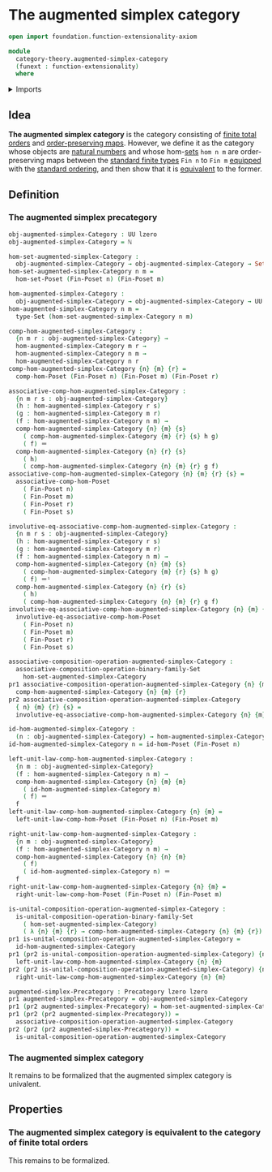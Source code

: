 # The augmented simplex category

```agda
open import foundation.function-extensionality-axiom

module
  category-theory.augmented-simplex-category
  (funext : function-extensionality)
  where
```

<details><summary>Imports</summary>

```agda
open import category-theory.composition-operations-on-binary-families-of-sets funext
open import category-theory.precategories funext

open import elementary-number-theory.inequality-standard-finite-types funext
open import elementary-number-theory.natural-numbers

open import foundation.dependent-pair-types
open import foundation.identity-types funext
open import foundation.sets funext
open import foundation.strictly-involutive-identity-types funext
open import foundation.universe-levels

open import order-theory.order-preserving-maps-posets funext
```

</details>

## Idea

**The augmented simplex category** is the category consisting of
[finite total orders](order-theory.finite-total-orders.md) and
[order-preserving maps](order-theory.order-preserving-maps-posets.md). However,
we define it as the category whose objects are
[natural numbers](elementary-number-theory.natural-numbers.md) and whose
hom-[sets](foundation-core.sets.md) `hom n m` are order-preserving maps between
the [standard finite types](univalent-combinatorics.standard-finite-types.md)
`Fin n` to `Fin m` [equipped](foundation.structure.md) with the
[standard ordering](elementary-number-theory.inequality-standard-finite-types.md),
and then show that it is
[equivalent](category-theory.equivalences-of-precategories.md) to the former.

## Definition

### The augmented simplex precategory

```agda
obj-augmented-simplex-Category : UU lzero
obj-augmented-simplex-Category = ℕ

hom-set-augmented-simplex-Category :
  obj-augmented-simplex-Category → obj-augmented-simplex-Category → Set lzero
hom-set-augmented-simplex-Category n m =
  hom-set-Poset (Fin-Poset n) (Fin-Poset m)

hom-augmented-simplex-Category :
  obj-augmented-simplex-Category → obj-augmented-simplex-Category → UU lzero
hom-augmented-simplex-Category n m =
  type-Set (hom-set-augmented-simplex-Category n m)

comp-hom-augmented-simplex-Category :
  {n m r : obj-augmented-simplex-Category} →
  hom-augmented-simplex-Category m r →
  hom-augmented-simplex-Category n m →
  hom-augmented-simplex-Category n r
comp-hom-augmented-simplex-Category {n} {m} {r} =
  comp-hom-Poset (Fin-Poset n) (Fin-Poset m) (Fin-Poset r)

associative-comp-hom-augmented-simplex-Category :
  {n m r s : obj-augmented-simplex-Category}
  (h : hom-augmented-simplex-Category r s)
  (g : hom-augmented-simplex-Category m r)
  (f : hom-augmented-simplex-Category n m) →
  comp-hom-augmented-simplex-Category {n} {m} {s}
    ( comp-hom-augmented-simplex-Category {m} {r} {s} h g)
    ( f) ＝
  comp-hom-augmented-simplex-Category {n} {r} {s}
    ( h)
    ( comp-hom-augmented-simplex-Category {n} {m} {r} g f)
associative-comp-hom-augmented-simplex-Category {n} {m} {r} {s} =
  associative-comp-hom-Poset
    ( Fin-Poset n)
    ( Fin-Poset m)
    ( Fin-Poset r)
    ( Fin-Poset s)

involutive-eq-associative-comp-hom-augmented-simplex-Category :
  {n m r s : obj-augmented-simplex-Category}
  (h : hom-augmented-simplex-Category r s)
  (g : hom-augmented-simplex-Category m r)
  (f : hom-augmented-simplex-Category n m) →
  comp-hom-augmented-simplex-Category {n} {m} {s}
    ( comp-hom-augmented-simplex-Category {m} {r} {s} h g)
    ( f) ＝ⁱ
  comp-hom-augmented-simplex-Category {n} {r} {s}
    ( h)
    ( comp-hom-augmented-simplex-Category {n} {m} {r} g f)
involutive-eq-associative-comp-hom-augmented-simplex-Category {n} {m} {r} {s} =
  involutive-eq-associative-comp-hom-Poset
    ( Fin-Poset n)
    ( Fin-Poset m)
    ( Fin-Poset r)
    ( Fin-Poset s)

associative-composition-operation-augmented-simplex-Category :
  associative-composition-operation-binary-family-Set
    hom-set-augmented-simplex-Category
pr1 associative-composition-operation-augmented-simplex-Category {n} {m} {r} =
  comp-hom-augmented-simplex-Category {n} {m} {r}
pr2 associative-composition-operation-augmented-simplex-Category
  { n} {m} {r} {s} =
  involutive-eq-associative-comp-hom-augmented-simplex-Category {n} {m} {r} {s}

id-hom-augmented-simplex-Category :
  (n : obj-augmented-simplex-Category) → hom-augmented-simplex-Category n n
id-hom-augmented-simplex-Category n = id-hom-Poset (Fin-Poset n)

left-unit-law-comp-hom-augmented-simplex-Category :
  {n m : obj-augmented-simplex-Category}
  (f : hom-augmented-simplex-Category n m) →
  comp-hom-augmented-simplex-Category {n} {m} {m}
    ( id-hom-augmented-simplex-Category m)
    ( f) ＝
  f
left-unit-law-comp-hom-augmented-simplex-Category {n} {m} =
  left-unit-law-comp-hom-Poset (Fin-Poset n) (Fin-Poset m)

right-unit-law-comp-hom-augmented-simplex-Category :
  {n m : obj-augmented-simplex-Category}
  (f : hom-augmented-simplex-Category n m) →
  comp-hom-augmented-simplex-Category {n} {n} {m}
    ( f)
    ( id-hom-augmented-simplex-Category n) ＝
  f
right-unit-law-comp-hom-augmented-simplex-Category {n} {m} =
  right-unit-law-comp-hom-Poset (Fin-Poset n) (Fin-Poset m)

is-unital-composition-operation-augmented-simplex-Category :
  is-unital-composition-operation-binary-family-Set
    ( hom-set-augmented-simplex-Category)
    ( λ {n} {m} {r} → comp-hom-augmented-simplex-Category {n} {m} {r})
pr1 is-unital-composition-operation-augmented-simplex-Category =
  id-hom-augmented-simplex-Category
pr1 (pr2 is-unital-composition-operation-augmented-simplex-Category) {n} {m} =
  left-unit-law-comp-hom-augmented-simplex-Category {n} {m}
pr2 (pr2 is-unital-composition-operation-augmented-simplex-Category) {n} {m} =
  right-unit-law-comp-hom-augmented-simplex-Category {n} {m}

augmented-simplex-Precategory : Precategory lzero lzero
pr1 augmented-simplex-Precategory = obj-augmented-simplex-Category
pr1 (pr2 augmented-simplex-Precategory) = hom-set-augmented-simplex-Category
pr1 (pr2 (pr2 augmented-simplex-Precategory)) =
  associative-composition-operation-augmented-simplex-Category
pr2 (pr2 (pr2 augmented-simplex-Precategory)) =
  is-unital-composition-operation-augmented-simplex-Category
```

### The augmented simplex category

It remains to be formalized that the augmented simplex category is univalent.

## Properties

### The augmented simplex category is equivalent to the category of finite total orders

This remains to be formalized.
